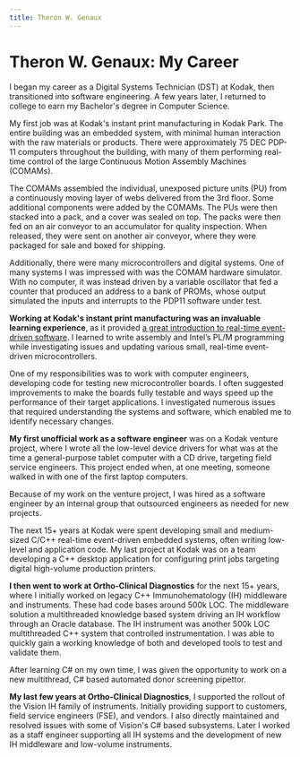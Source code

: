```yaml
---
title: Theron W. Genaux
---
```


# Theron W. Genaux: My Career

I began my career as a Digital Systems Technician (DST) at Kodak, then transitioned into software engineering. A few years later, I returned to college to earn my Bachelor's degree in Computer Science.

My first job was at Kodak's instant print manufacturing in Kodak Park. The entire building was an embedded system, with minimal human interaction with the raw materials or products. There were approximately 75 DEC PDP-11 computers throughout the building, with many of them performing real-time control of the large Continuous Motion Assembly Machines (COMAMs). 

The COMAMs assembled the individual, unexposed picture units (PU) from a continuously moving layer of webs delivered from the 3rd floor. Some additional components were added by the COMAMs. The PUs were then stacked into a pack, and a cover was sealed on top. The packs were then fed on an air conveyor to an accumulator for quality inspection. When released, they were sent on another air conveyor, where they were packaged for sale and boxed for shipping.

 Additionally, there were many microcontrollers and digital systems. One of many systems I was impressed with was the COMAM hardware simulator. With no computer, it was instead driven by a variable oscillator that fed a counter that produced an address to a bank of PROMs, whose output simulated the inputs and interrupts to the PDP11 software under test.

**Working at Kodak's instant print manufacturing was an invaluable learning experience**, as it provided <u>a great introduction to real-time event-driven software</u>. I learned to write assembly and Intel’s PL/M programming while investigating issues and updating various small, real-time event-driven microcontrollers. 

One of my responsibilities was to work with computer engineers, developing code for testing new microcontroller boards. I often suggested improvements to make the boards fully testable and ways speed up the performance of their target applications. I investigated numerous issues that required understanding the systems and software, which enabled me to identify necessary changes.

**My first unofficial work as a software engineer** was on a Kodak venture project, where I wrote all the low-level device drivers for what was at the time a general-purpose tablet computer with a CD drive, targeting field service engineers. This project ended when, at one meeting, someone walked in with one of the first laptop computers. 

Because of my work on the venture project, I was hired as a software engineer by an internal group that outsourced engineers as needed for new projects. 

The next 15+ years at Kodak were spent developing small and medium-sized C/C++ real-time event-driven embedded systems, often writing low-level and application code. My last project at Kodak was on a team developing a C++ desktop application for configuring print jobs targeting digital high-volume production printers.

**I then went to work at Ortho-Clinical Diagnostics** for the next 15+ years, where I initially worked on legacy C++ Immunohematology (IH) middleware and instruments. These had code bases around 500k LOC. The middleware solution a multithreaded knowledge based system driving an IH workflow through an Oracle database. The IH instrument was another 500k LOC multithreaded C++ system that controlled instrumentation. I was able to quickly gain a working knowledge of both and developed tools to test and validate them. 

After learning C# on my own time, I was given the opportunity to work on a new multithread, C# based automated donor screening pipettor. 

**My last few years at Ortho-Clinical Diagnostics**, I supported the rollout of the Vision IH family of instruments. Initially providing support to customers, field service engineers (FSE), and vendors. I also directly maintained and resolved issues with some of Vision's C# based subsystems. Later I worked as a staff engineer supporting all IH systems and the development of new IH middleware and low-volume instruments.
